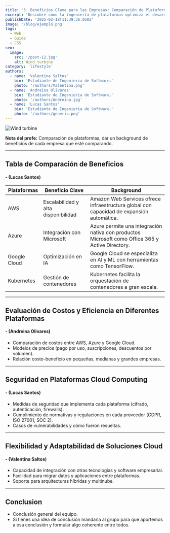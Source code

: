 ```yaml
---
title: '3. Beneficios Clave para las Empresas: Comparación de Plataformas'
excerpt: 'Descubre cómo la ingeniería de plataformas optimiza el desarrollo de software, mejorando la eficiencia, la automatización y la colaboración en las empresas. Exploramos sus beneficios clave, desde la reducción de costos hasta la aceleración de la entrega de productos, impulsando la innovación y la competitividad en el mercado. 💰'
publishDate: '2025-02-18T11:39:36.050Z'
image: '/blog/ejemplo.png'
tags:
  - Web
  - Guide
  - CSS
seo:
  image:
    src: '/post-12.jpg'
    alt: Wind turbine
category: 'lifestyle'
authors:
  - name: 'Valentina Saltos'
    bio: 'Estudiante de Ingenieria de Software.'
    photo: '/authors/Valentina.png'
  - name: 'Andreina Olivares'
    bio: 'Estudiante de Ingenieria de Software.'
    photo: '/authors/Andreina.jpg'
  - name: 'Lucas Santos'
    bio: 'Estudiante de Ingenieria de Software.'
    photo: '/authors/generic.png'
---
```


![Wind turbine](/post-12.jpg)

**Nota del profe:** Comparación de plataformas, dar un background de beneficios de cada empresa que esté comparando.

---

## **Tabla de Comparación de Beneficios**

#### **- (Lucas Santos)**

| Plataformas  | Beneficio Clave                     | Background                                                                                       |
| ------------ | ----------------------------------- | ------------------------------------------------------------------------------------------------ |
| AWS          | Escalabilidad y alta disponibilidad | Amazon Web Services ofrece infraestructura global con capacidad de expansión automática.         |
| Azure        | Integración con Microsoft           | Azure permite una integración nativa con productos Microsoft como Office 365 y Active Directory. |
| Google Cloud | Optimización en IA                  | Google Cloud se especializa en AI y ML con herramientas como TensorFlow.                         |
| Kubernetes   | Gestión de contenedores             | Kubernetes facilita la orquestación de contenedores a gran escala.                               |

---

## **Evaluación de Costos y Eficiencia en Diferentes Plataformas**

#### **- (Andreina Olivares)**

- Comparación de costos entre AWS, Azure y Google Cloud.
- Modelos de precios (pago por uso, suscripciones, descuentos por volumen).
- Relación costo-beneficio en pequeñas, medianas y grandes empresas.

---

## **Seguridad en Plataformas Cloud Computing**

#### **- (Lucas Santos)**

- Medidas de seguridad que implementa cada plataforma (cifrado, autenticación, firewalls).
- Cumplimiento de normativas y regulaciones en cada proveedor (GDPR, ISO 27001, SOC 2).
- Casos de vulnerabilidades y cómo fueron resueltas.

---

## **Flexibilidad y Adaptabilidad de Soluciones Cloud**

#### **- (Valentina Saltos)**

- Capacidad de integración con otras tecnologías y software empresarial.
- Facilidad para migrar datos y aplicaciones entre plataformas.
- Soporte para arquitecturas híbridas y multinube.

---

## Conclusion

- Conclusión general del equipo.
- Si tienes una idea de conclusión mandarla al grupo para que aportemos a esa conclusión y formular algo coherente entre todos.
